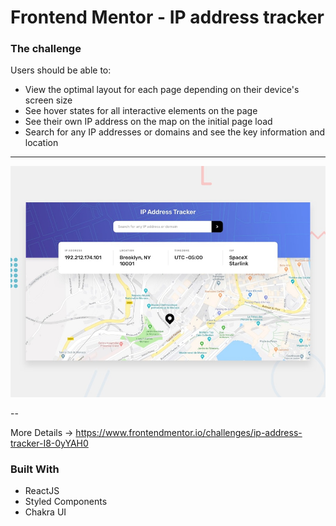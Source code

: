 # Frontend Mentor - IP address tracker

### The challenge

Users should be able to:

- View the optimal layout for each page depending on their device's screen size
- See hover states for all interactive elements on the page
- See their own IP address on the map on the initial page load
- Search for any IP addresses or domains and see the key information and location

---

![Design preview ](./src/design/desktop-preview.jpg)

--

More Details -> https://www.frontendmentor.io/challenges/ip-address-tracker-I8-0yYAH0

### Built With

- ReactJS
- Styled Components
- Chakra UI
